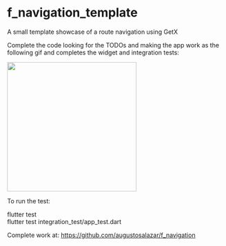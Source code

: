 # f_navigation_template

A small template showcase of a route navigation using GetX

Complete the code looking for the TODOs and making the app work as the following gif and completes the widget and integration tests:   

<img src=https://github.com/augustosalazar/f_navigation_template/assets/4458129/37f3f2db-be41-45cd-b03d-371fca63cff4 width="300" />

To run the test:

flutter test    
flutter test integration_test/app_test.dart   

Complete work at:
https://github.com/augustosalazar/f_navigation
